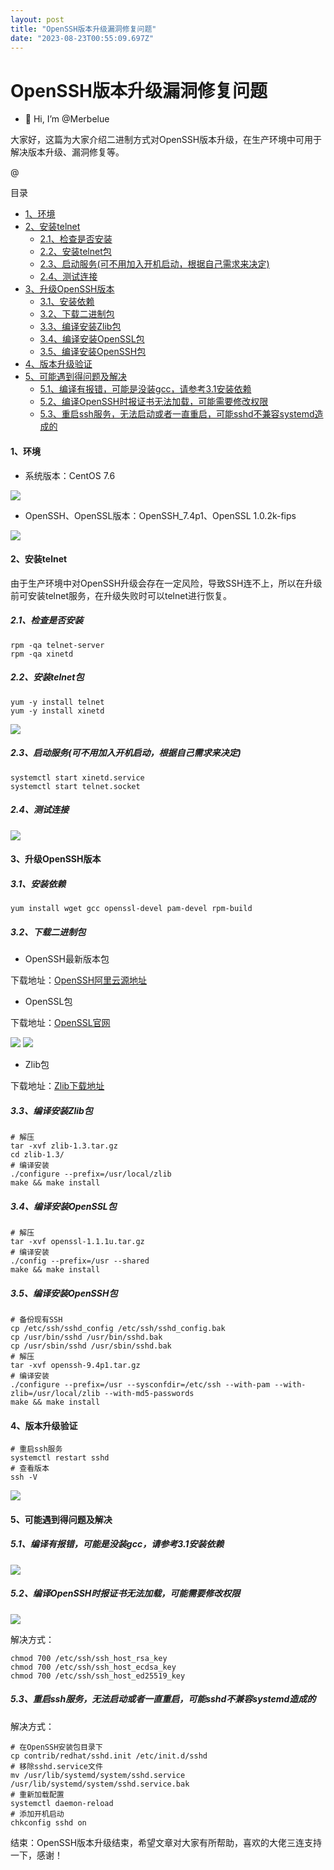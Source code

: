 ```yaml
---
layout: post
title: "OpenSSH版本升级漏洞修复问题"
date: "2023-08-23T00:55:09.697Z"
---
```

OpenSSH版本升级漏洞修复问题
=================

*   👋 Hi, I’m @Merbelue

大家好，这篇为大家介绍二进制方式对OpenSSH版本升级，在生产环境中可用于解决版本升级、漏洞修复等。

@

目录

*   [1、环境](#1环境)
*   [2、安装telnet](#2安装telnet)
    *   [2.1、检查是否安装](#21检查是否安装)
    *   [2.2、安装telnet包](#22安装telnet包)
    *   [2.3、启动服务(可不用加入开机启动，根据自己需求来决定)](#23启动服务可不用加入开机启动根据自己需求来决定)
    *   [2.4、测试连接](#24测试连接)
*   [3、升级OpenSSH版本](#3升级openssh版本)
    *   [3.1、安装依赖](#31安装依赖)
    *   [3.2、下载二进制包](#32下载二进制包)
    *   [3.3、编译安装Zlib包](#33编译安装zlib包)
    *   [3.4、编译安装OpenSSL包](#34编译安装openssl包)
    *   [3.5、编译安装OpenSSH包](#35编译安装openssh包)
*   [4、版本升级验证](#4版本升级验证)
*   [5、可能遇到得问题及解决](#5可能遇到得问题及解决)
    *   [5.1、编译有报错，可能是没装gcc，请参考3.1安装依赖](#51编译有报错可能是没装gcc请参考31安装依赖)
    *   [5.2、编译OpenSSH时报证书无法加载，可能需要修改权限](#52编译openssh时报证书无法加载可能需要修改权限)
    *   [5.3、重启ssh服务，无法启动或者一直重启，可能sshd不兼容systemd造成的](#53重启ssh服务无法启动或者一直重启可能sshd不兼容systemd造成的)

#### 1、环境

*   系统版本：CentOS 7.6

![](https://merblue.oss-cn-chengdu.aliyuncs.com/blog_img/20230822142433.png)

*   OpenSSH、OpenSSL版本：OpenSSH\_7.4p1、OpenSSL 1.0.2k-fips

![](https://merblue.oss-cn-chengdu.aliyuncs.com/blog_img/20230822143340.png)

#### 2、安装telnet

由于生产环境中对OpenSSH升级会存在一定风险，导致SSH连不上，所以在升级前可安装telnet服务，在升级失败时可以telnet进行恢复。

##### 2.1、检查是否安装

    rpm -qa telnet-server 
    rpm -qa xinetd
    

##### 2.2、安装telnet包

    yum -y install telnet
    yum -y install xinetd
    

![](https://merblue.oss-cn-chengdu.aliyuncs.com/blog_img/20230822144042.png)

##### 2.3、启动服务(可不用加入开机启动，根据自己需求来决定)

    systemctl start xinetd.service
    systemctl start telnet.socket
    

##### 2.4、测试连接

![](https://merblue.oss-cn-chengdu.aliyuncs.com/blog_img/20230822144807.png)

#### 3、升级OpenSSH版本

##### 3.1、安装依赖

    yum install wget gcc openssl-devel pam-devel rpm-build
    

##### 3.2、下载二进制包

*   OpenSSH最新版本包

下载地址：[OpenSSH阿里云源地址](https://mirrors.aliyun.com/pub/OpenBSD/OpenSSH/portable/)

*   OpenSSL包

下载地址：[OpenSSL官网](https://www.openssl.org/source/old/)

![](https://merblue.oss-cn-chengdu.aliyuncs.com/blog_img/20230822150146.png) ![](https://merblue.oss-cn-chengdu.aliyuncs.com/blog_img/20230822150237.png)

*   Zlib包

下载地址：[Zlib下载地址](https://www.zlib.net/fossils/zlib-1.2.11.tar.gz)

##### 3.3、编译安装Zlib包

    # 解压
    tar -xvf zlib-1.3.tar.gz
    cd zlib-1.3/
    # 编译安装
    ./configure --prefix=/usr/local/zlib
    make && make install
    

##### 3.4、编译安装OpenSSL包

    # 解压
    tar -xvf openssl-1.1.1u.tar.gz
    # 编译安装
    ./config --prefix=/usr --shared
    make && make install
    

##### 3.5、编译安装OpenSSH包

    # 备份现有SSH
    cp /etc/ssh/sshd_config /etc/ssh/sshd_config.bak
    cp /usr/bin/sshd /usr/bin/sshd.bak
    cp /usr/sbin/sshd /usr/sbin/sshd.bak
    # 解压
    tar -xvf openssh-9.4p1.tar.gz
    # 编译安装
    ./configure --prefix=/usr --sysconfdir=/etc/ssh --with-pam --with-zlib=/usr/local/zlib --with-md5-passwords
    make && make install
    

#### 4、版本升级验证

    # 重启ssh服务
    systemctl restart sshd
    # 查看版本
    ssh -V
    

![](https://merblue.oss-cn-chengdu.aliyuncs.com/blog_img/20230822160922.png)

#### 5、可能遇到得问题及解决

##### 5.1、编译有报错，可能是没装gcc，请参考3.1安装依赖

![](https://merblue.oss-cn-chengdu.aliyuncs.com/blog_img/20230822160806.png)

##### 5.2、编译OpenSSH时报证书无法加载，可能需要修改权限

![](https://merblue.oss-cn-chengdu.aliyuncs.com/blog_img/20230822161119.png)

解决方式：

    chmod 700 /etc/ssh/ssh_host_rsa_key
    chmod 700 /etc/ssh/ssh_host_ecdsa_key
    chmod 700 /etc/ssh/ssh_host_ed25519_key
    

##### 5.3、重启ssh服务，无法启动或者一直重启，可能sshd不兼容systemd造成的

解决方式：

    # 在OpenSSH安装包目录下
    cp contrib/redhat/sshd.init /etc/init.d/sshd
    # 移除sshd.service文件
    mv /usr/lib/systemd/system/sshd.service /usr/lib/systemd/system/sshd.service.bak
    # 重新加载配置
    systemctl daemon-reload
    # 添加开机启动
    chkconfig sshd on
    

结束：OpenSSH版本升级结束，希望文章对大家有所帮助，喜欢的大佬三连支持一下，感谢！